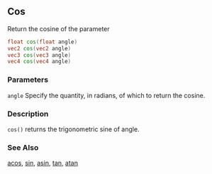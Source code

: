 ## Cos
Return the cosine of the parameter

```glsl
float cos(float angle)  
vec2 cos(vec2 angle)  
vec3 cos(vec3 angle)  
vec4 cos(vec4 angle)
```

### Parameters
```angle``` Specify the quantity, in radians, of which to return the cosine.

### Description
```cos()``` returns the trigonometric sine of angle.

<div class="simpleFunction" data="y = cos(x); "></div>

### See Also
[acos](index.html#acos.md), [sin](index.html#sin.md), [asin](index.html#asin.md), [tan](index.html#tan.md), [atan](index.html#atan.md)